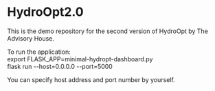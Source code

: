 # HydroOpt2.0
This is the demo repository for the second version of HydroOpt by The Advisory House.

To run the application:  
export FLASK_APP=minimal-hydropt-dashboard.py  
flask run --host=0.0.0.0 --port=5000

You can specify host address and port number by yourself.
